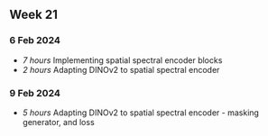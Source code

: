 ## Week 21
### 6 Feb 2024
* *7 hours* Implementing spatial spectral encoder blocks
* *2 hours* Adapting DINOv2 to spatial spectral encoder

### 9 Feb 2024
* *5 hours* Adapting DINOv2 to spatial spectral encoder - masking generator, and loss





